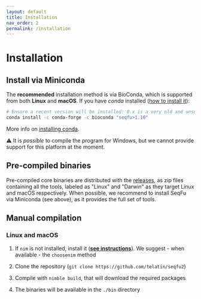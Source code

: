 ```yaml
---
layout: default
title: Installation
nav_order: 2
permalink: /installation
---
```


# Installation

## Install via Miniconda

The **recommended** installation method is via BioConda,
which is supported from both **Linux** and **macOS**.
If you have _conda_ installed ([how to install it](https://docs.conda.io/en/latest/miniconda.html)):

```bash
# Ensure a recent version will be installed: 0.x is a very old and unsupported tool
conda install -c conda-forge -c bioconda "seqfu>1.10"
```

More info on [installing conda](https://telatin.github.io/microbiome-bioinformatics/Install-Miniconda/).

:warning: It is _possible_ to compile the program for Windows,
but we cannot provide support for this platform at the moment.

## Pre-compiled binaries

Pre-compiled core binaries are distributed with the [releases](https://github.com/telatin/seqfu2/releases),
as zip files containing all the tools, labeled as "Linux" and "Darwin" as they target Linux and macOS respectively.
When possible, we recommend to install SeqFu via Miniconda (see above),
as it provides the full set of tools.

## Manual compilation

### Linux and macOS

1) If `nim` is not installed, install it
(**[see instructions](https://nim-lang.org/install_unix.html)**).
We suggest - when available - the `choosenim` method

2) Clone the repository (`git clone https://github.com/telatin/seqfu2`)

3) Compile with `nimble build`, that will download the required packages

4) The binaries will be available in the `./bin` directory
